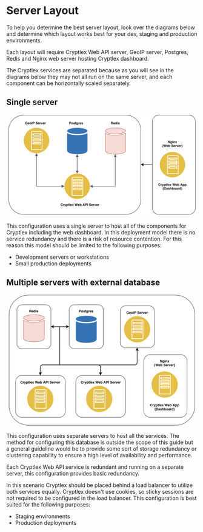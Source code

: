 # Server Layout

To help you determine the best server layout, look over the diagrams below and determine which layout works best for your dev, staging and production environments.

Each layout will require Cryptlex Web API server, GeoIP server, Postgres, Redis and Nginx web server hosting Cryptlex dashboard.

The Cryptlex services are separated because as you will see in the diagrams below they may not all run on the same server, and each component can be horizontally scaled separately. 

## Single server

![](../.gitbook/assets/architecture.png)

This configuration uses a single server to host all of the components for Cryptlex including the web dashboard. In this deployment model there is no service redundancy and there is a risk of resource contention. For this reason this model should be limited to the following purposes:

* Development servers or workstations
* Small production deployments

## Multiple servers with external database

![](../.gitbook/assets/architecture_ha.png)

This configuration uses separate servers to host all the services. The method for configuring this database is outside the scope of this guide but a general guideline would be to provide some sort of storage redundancy or clustering capability to ensure a high level of availability and performance.

Each Cryptlex Web API service is redundant and running on a separate server, this configuration provides basic redundancy.

In this scenario Cryptlex should be placed behind a load balancer to utilize both services equally. Cryptlex doesn't use cookies, so sticky sessions are not required to be configured in the load balancer. This configuration is best suited for the following purposes:

* Staging environments
* Production deployments



